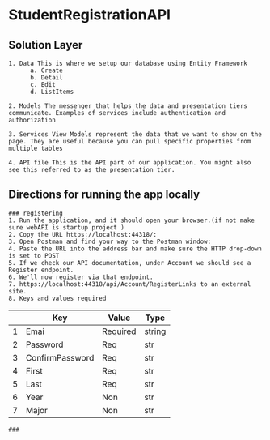 # StudentRegistrationAPI

## Solution Layer

    1. Data This is where we setup our database using Entity Framework
          a. Create
          b. Detail
          c. Edit
          d. ListItems
   
    2. Models The messenger that helps the data and presentation tiers communicate. Examples of services include authentication and authorization
    
    3. Services View Models represent the data that we want to show on the page. They are useful because you can pull specific properties from multiple tables
  
    4. API file This is the API part of our application. You might also see this referred to as the presentation tier.
   

## Directions for running the app locally

    ### registering
    1. Run the application, and it should open your browser.(if not make sure webAPI is startup project )
    2. Copy the URL https://localhost:44318/:
    3. Open Postman and find your way to the Postman window:
    4. Paste the URL into the address bar and make sure the HTTP drop-down is set to POST
    5. If we check our API documentation, under Account we should see a Register endpoint.
    6. We'll now register via that endpoint.
    7. https://localhost:44318/api/Account/RegisterLinks to an external site.
    8. Keys and values required 
|   	| Key             	| Value    	| Type   	|
|---	|-----------------	|----------	|--------	|
| 1 	| Emai            	| Required 	| string 	|
| 2 	| Password        	| Req      	| str    	|
| 3 	| ConfirmPassword 	| Req      	| str    	|
| 4 	| First           	| Req      	| str    	|
| 5 	| Last            	| Req      	| str    	|
| 6 	| Year            	| Non      	| str    	|
| 7 	| Major           	| Non      	| str    	|


    ### 
